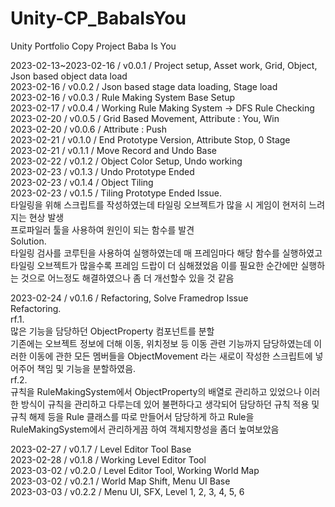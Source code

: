 # Unity-CP_BabaIsYou
Unity Portfolio Copy Project Baba Is You         

2023-02-13~2023-02-16 / v0.0.1 / Project setup, Asset work, Grid, Object, Json based object data load     
2023-02-16 / v0.0.2 / Json based stage data loading, Stage load         
2023-02-16 / v0.0.3 / Rule Making System Base Setup   
2023-02-17 / v0.0.4 / Working Rule Making System -> DFS Rule Checking   
2023-02-20 / v0.0.5 / Grid Based Movement, Attribute : You, Win    
2023-02-20 / v0.0.6 / Attribute : Push  
2023-02-21 / v0.1.0 / End Prototype Version, Attribute Stop, 0 Stage   
2023-02-21 / v0.1.1 / Move Record and Undo Base       
2023-02-22 / v0.1.2 / Object Color Setup, Undo working       
2023-02-23 / v0.1.3 / Undo Prototype Ended      
2023-02-23 / v0.1.4 / Object Tiling     
2023-02-23 / v0.1.5 / Tiling Prototype Ended 
Issue.           
타일링을 위해 스크립트를 작성하였는데 타일링 오브젝트가 많을 시 게임이 현저히 느려지는 현상 발생              
프로파일러 툴을 사용하여 원인이 되는 함수를 발견        
Solution.         
타일링 검사를 코루틴을 사용하여 실행하였는데 매 프레임마다 해당 함수를 실행하였고 타일링 오브젝트가 많을수록 프레임 드랍이 더 심해졌었음 이를 필요한 순간에만 실행하는 것으로 어느정도 해결하였으나 좀 더 개선할수 있을 것 같음        

2023-02-24 / v0.1.6 / Refactoring, Solve Framedrop Issue  
Refactoring.    
rf.1.           
많은 기능을 담당하던 ObjectProperty 컴포넌트를 분할     
기존에는 오브젝트 정보에 더해 이동, 위치정보 등 이동 관련 기능까지 담당하였는데 이러한 이동에 관한 모든 멤버들을 ObjectMovement 라는 새로이 작성한 스크립트에 넣어주어 책임 및 기능을 분할하였음.       
rf.2.               
규칙을 RuleMakingSystem에서 ObjectProperty의 배열로 관리하고 있었으나 이러한 방식이 규칙을 관리하고 다루는데 있어 불편하다고 생각되어 담당하던 규칙 적용 및 규칙 해제 등을 Rule 클래스를 따로 만들어서 담당하게 하고 Rule을 RuleMakingSystem에서 관리하게끔 하여 객체지향성을 좀더 높여보았음        

2023-02-27 / v0.1.7 / Level Editor Tool Base     
2023-02-28 / v0.1.8 / Working Level Editor Tool                  
2023-03-02 / v0.2.0 / Level Editor Tool, Working World Map          
2023-03-02 / v0.2.1 / World Map Shift, Menu UI Base          
2023-03-03 / v0.2.2 / Menu UI, SFX, Level 1, 2, 3, 4, 5, 6           